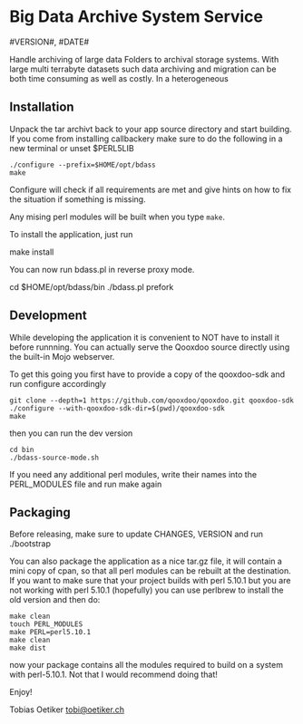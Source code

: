 # Big Data Archive System Service

#VERSION#, #DATE#

Handle archiving of large data Folders to archival storage systems. With large multi terrabyte datasets such
data archiving and migration can be both time consuming as well as costly. In a heterogeneous

## Installation

Unpack the tar archivt back to your app source directory and start building.
If you come from installing callbackery make sure to do the following
in a new terminal or unset $PERL5LIB

```console
./configure --prefix=$HOME/opt/bdass
make
```

Configure will check if all requirements are met and give
hints on how to fix the situation if something is missing.

Any mising perl modules will be built when you type `make`.

To install the application, just run

   make install

You can now run bdass.pl in reverse proxy mode.

   cd $HOME/opt/bdass/bin
   ./bdass.pl prefork

## Development

While developing the application it is convenient to NOT have to install it
before runnning. You can actually serve the Qooxdoo source directly
using the built-in Mojo webserver.

To get this going you first have to provide a copy of the qooxdoo-sdk
and run configure accordingly

```console
git clone --depth=1 https://github.com/qooxdoo/qooxdoo.git qooxdoo-sdk
./configure --with-qooxdoo-sdk-dir=$(pwd)/qooxdoo-sdk
make
```

then you can run the dev version

```console
cd bin
./bdass-source-mode.sh
```

If you need any additional perl modules, write their names into the PERL_MODULES
file and run make again

## Packaging

Before releasing, make sure to update CHANGES, VERSION and run ./bootstrap

You can also package the application as a nice tar.gz file, it will contain
a mini copy of cpan, so that all perl modules can be rebuilt at the
destination.  If you want to make sure that your project builds with perl
5.10.1 but you are not working with perl 5.10.1 (hopefully) you can use
perlbrew to install the old version and then do:

```console
make clean
touch PERL_MODULES
make PERL=perl5.10.1
make clean
make dist
```

now your package contains all the modules required to build on a system with perl-5.10.1. Not that I would recommend doing that!

Enjoy!

Tobias Oetiker <tobi@oetiker.ch>
